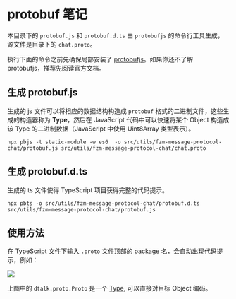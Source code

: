 # protobuf 笔记

本目录下的 `protobuf.js` 和 `protobuf.d.ts` 由 `protobufjs` 的命令行工具生成，源文件是目录下的 `chat.proto`。

执行下面的命令之前先确保局部安装了 [protobufjs](https://www.npmjs.com/package/protobufjs)。如果你还不了解 protobufjs，推荐先阅读官方文档。

## 生成 protobuf.js

生成的 js 文件可以将相应的数据结构构造成 `protobuf` 格式的二进制文件，这些生成的构造器称为 **Type**，然后在 JavaScript 代码中可以快速将某个 Object 构造成该 Type 的二进制数据（JavaScript 中使用 Uint8Array 类型表示）。

```shell
npx pbjs -t static-module -w es6  -o src/utils/fzm-message-protocol-chat/protobuf.js src/utils/fzm-message-protocol-chat/chat.proto
```

## 生成 protobuf.d.ts

生成的 ts 文件使得 TypeScript 项目获得完整的代码提示。

```shell
npx pbts -o src/utils/fzm-message-protocol-chat/protobuf.d.ts src/utils/fzm-message-protocol-chat/protobuf.js
```

## 使用方法

在 TypeScript 文件下输入 `.proto` 文件顶部的 package 名，会自动出现代码提示，例如：

![](http://image-hosting-service.oss-cn-hangzhou.aliyuncs.com/20210406_%E5%B1%8F%E5%B9%95%E5%BD%95%E5%88%B62021-04-06%2018.16.23.jpg)

上图中的 `dtalk.proto.Proto` 是一个 [Type](https://protobufjs.github.io/protobuf.js/Type.html), 可以直接对目标 Object 编码。

